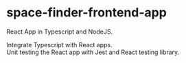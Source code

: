 # space-finder-frontend-app
 React App in Typescript and NodeJS.
 
Integrate Typescript with React apps.<br>
Unit testing the React app with Jest and React testing library.<br>
